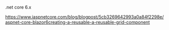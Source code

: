 
.net core 6.x

https://www.iaspnetcore.com/blog/blogpost/5cb3269642993a0a84f2298e/aspnet-core-blazor6creating-a-reusable-a-reusable-grid-component